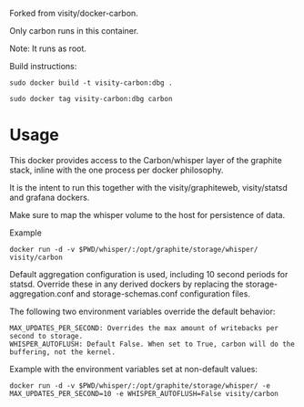 Forked from visity/docker-carbon.

Only carbon runs in this container.

Note: It runs as root.

Build instructions:

    sudo docker build -t visity-carbon:dbg . 

    sudo docker tag visity-carbon:dbg carbon


# Usage

This docker provides access to the Carbon/whisper layer of the graphite stack, inline with the one process per docker philosophy.

It is the intent to run this together with the visity/graphiteweb, visity/statsd and grafana dockers.

Make sure to map the whisper volume to the host for persistence of data.

Example

	docker run -d -v $PWD/whisper/:/opt/graphite/storage/whisper/ visity/carbon
	
Default aggregation configuration is used, including 10 second periods for statsd. Override these in any derived dockers by replacing the storage-aggregation.conf and storage-schemas.conf configuration files.

The following two environment variables override the default behavior:

	MAX_UPDATES_PER_SECOND: Overrides the max amount of writebacks per second to storage.
	WHISPER_AUTOFLUSH: Default False. When set to True, carbon will do the buffering, not the kernel.
	
Example with the environment variables set at non-default values:
	
	docker run -d -v $PWD/whisper/:/opt/graphite/storage/whisper/ -e MAX_UPDATES_PER_SECOND=10 -e WHISPER_AUTOFLUSH=False visity/carbon

